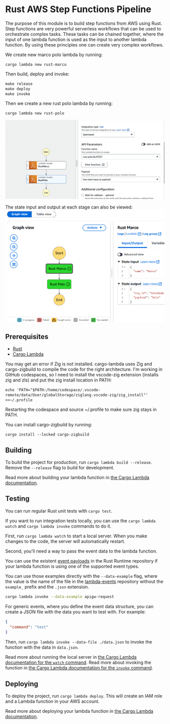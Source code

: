 # Rust AWS Step Functions Pipeline

The purpose of this module is to build step functions from AWS using Rust. Step functions are very powerful serverless workflows that can be used to orchestrate complex tasks. These tasks can be chained together, where the input of one lambda function is used as the input to another lambda function. By using these principles one can create very complex workflows.

We create new marco polo lambda by running:

```
cargo lambda new rust-marco
```

Then build, deploy and invoke:

```
make release
make deploy
make invoke
```

Then we create a new rust polo lambda by running:

```
cargo lambda new rust-polo
```

![alt text](image.png)

The state input and output at each stage can also be viewed:
![alt text](image-1.png)

## Prerequisites

- [Rust](https://www.rust-lang.org/tools/install)
- [Cargo Lambda](https://www.cargo-lambda.info/guide/installation.html)

You may get an error if Zig is not installed. cargo-lambda uses Zig and cargo-zigbuild to compile the code for the right architecture. I'm working in GitHub codespaces, so I need to install the vscode-zig extension (installs zig and zls) and put the zig install location in PATH:

```
echo 'PATH="$PATH:/home/codespace/.vscode-remote/data/User/globalStorage/ziglang.vscode-zig/zig_install"' >>~/.profile
```

Restarting the codespace and source ~/.profile to make sure zig stays in PATH.

You can install cargo-zigbuild by running:

```
cargo install --locked cargo-zigbuild
```

## Building

To build the project for production, run `cargo lambda build --release`. Remove the `--release` flag to build for development.

Read more about building your lambda function in [the Cargo Lambda documentation](https://www.cargo-lambda.info/commands/build.html).

## Testing

You can run regular Rust unit tests with `cargo test`.

If you want to run integration tests locally, you can use the `cargo lambda watch` and `cargo lambda invoke` commands to do it.

First, run `cargo lambda watch` to start a local server. When you make changes to the code, the server will automatically restart.

Second, you'll need a way to pass the event data to the lambda function.

You can use the existent [event payloads](https://github.com/awslabs/aws-lambda-rust-runtime/tree/main/lambda-events/src/fixtures) in the Rust Runtime repository if your lambda function is using one of the supported event types.

You can use those examples directly with the `--data-example` flag, where the value is the name of the file in the [lambda-events](https://github.com/awslabs/aws-lambda-rust-runtime/tree/main/lambda-events/src/fixtures) repository without the `example_` prefix and the `.json` extension.

```bash
cargo lambda invoke --data-example apigw-request
```

For generic events, where you define the event data structure, you can create a JSON file with the data you want to test with. For example:

```json
{
  "command": "test"
}
```

Then, run `cargo lambda invoke --data-file ./data.json` to invoke the function with the data in `data.json`.

Read more about running the local server in [the Cargo Lambda documentation for the `watch` command](https://www.cargo-lambda.info/commands/watch.html).
Read more about invoking the function in [the Cargo Lambda documentation for the `invoke` command](https://www.cargo-lambda.info/commands/invoke.html).

## Deploying

To deploy the project, run `cargo lambda deploy`. This will create an IAM role and a Lambda function in your AWS account.

Read more about deploying your lambda function in [the Cargo Lambda documentation](https://www.cargo-lambda.info/commands/deploy.html).
